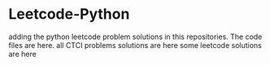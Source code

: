 # Leetcode-Python
adding the python leetcode problem solutions in this repositories. 
The code files are here.
all CTCI problems solutions are here
some leetcode solutions are here









































































































































































































































































































































































































































































































































































































































































































































































































































































































































































































































































































































































































































